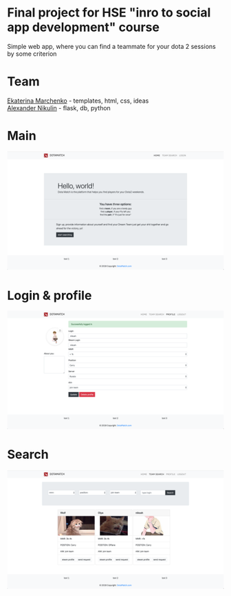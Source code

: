 # Final project for HSE "inro to social app development" course

Simple web app, where you can find a teammate for your dota 2 sessions by some criterion


# Team

[Ekaterina Marchenko](https://github.com/eyumarchenko) - templates, html, css, ideas        
[Alexander Nikulin](https://github.com/Howuhh) - flask, db, python     


# Main

![main](img/main_page.png "main page")

# Login & profile

![login](img/login.png "login")

# Search

![search](img/search.png)

 